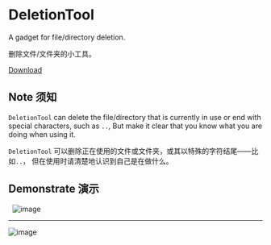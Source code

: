 # DeletionTool
A gadget for file/directory deletion.

删除文件/文件夹的小工具。


[Download](https://github.com/differentrain/DeletionTool/raw/master/src/DeletionTool/bin/Release/DeletionTool.zip)

## Note 须知

`DeletionTool` can delete the file/directory that is currently in use or end with special characters, such as `..`, But make it clear that you know what you are doing when using it.

`DeletionTool` 可以删除正在使用的文件或文件夹，或其以特殊的字符结尾——比如`..`， 但在使用时请清楚地认识到自己是在做什么。

## Demonstrate 演示
 
![image](https://github.com/differentrain/DeletionTool/raw/master/imgs/11111.gif)
 
***

![image](https://github.com/differentrain/DeletionTool/raw/master/imgs/222.gif)


